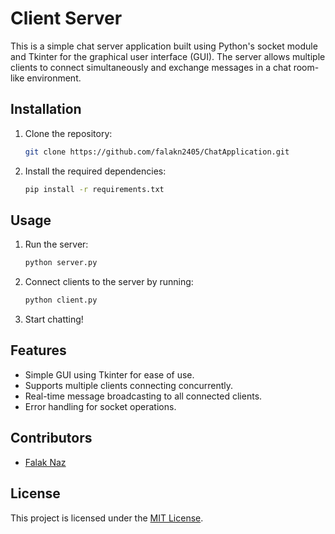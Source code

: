 # Client Server

This is a simple chat server application built using Python's socket module and Tkinter for the graphical user interface (GUI). The server allows multiple clients to connect simultaneously and exchange messages in a chat room-like environment.

## Installation

1. Clone the repository:

    ```bash
    git clone https://github.com/falakn2405/ChatApplication.git
    ```

2. Install the required dependencies:

    ```bash
    pip install -r requirements.txt
    ```

## Usage

1. Run the server:

    ```bash
    python server.py
    ```

2. Connect clients to the server by running:

    ```bash
    python client.py
    ```

3. Start chatting!

## Features

- Simple GUI using Tkinter for ease of use.
- Supports multiple clients connecting concurrently.
- Real-time message broadcasting to all connected clients.
- Error handling for socket operations.

## Contributors

- [Falak Naz](https://github.com/falakn2405)

## License

This project is licensed under the [MIT License](LICENSE).
